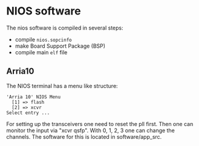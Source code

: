 # NIOS software

The nios software is compiled in several steps:

- compile `nios.sopcinfo`
- make Board Support Package (BSP)
- compile main `elf` file

## Arria10

The NIOS terminal has a menu like structure:

```
'Arria 10' NIOS Menu
  [1] => flash
  [2] => xcvr
Select entry ...
```

For setting up the transceivers one need to reset the pll first.
Then one can monitor the input via "xcvr qsfp".
With 0, 1, 2, 3 one can change the channels.
The software for this is located in software/app_src.
